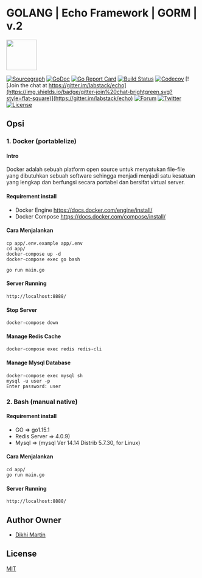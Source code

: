 # GOLANG | Echo Framework | GORM | v.2
<a href="https://echo.labstack.com"><img height="80" src="https://cdn.labstack.com/images/echo-logo.svg"></a>

[![Sourcegraph](https://sourcegraph.com/github.com/labstack/echo/-/badge.svg?style=flat-square)](https://sourcegraph.com/github.com/labstack/echo?badge)
[![GoDoc](http://img.shields.io/badge/go-documentation-blue.svg?style=flat-square)](http://godoc.org/github.com/labstack/echo)
[![Go Report Card](https://goreportcard.com/badge/github.com/labstack/echo?style=flat-square)](https://goreportcard.com/report/github.com/labstack/echo)
[![Build Status](http://img.shields.io/travis/labstack/echo.svg?style=flat-square)](https://travis-ci.org/labstack/echo)
[![Codecov](https://img.shields.io/codecov/c/github/labstack/echo.svg?style=flat-square)](https://codecov.io/gh/labstack/echo)
[![Join the chat at https://gitter.im/labstack/echo](https://img.shields.io/badge/gitter-join%20chat-brightgreen.svg?style=flat-square)](https://gitter.im/labstack/echo)
[![Forum](https://img.shields.io/badge/community-forum-00afd1.svg?style=flat-square)](https://forum.labstack.com)
[![Twitter](https://img.shields.io/badge/twitter-@labstack-55acee.svg?style=flat-square)](https://twitter.com/labstack)
[![License](http://img.shields.io/badge/license-mit-blue.svg?style=flat-square)](https://raw.githubusercontent.com/labstack/echo/master/LICENSE)

## Opsi 
### 1. Docker (portablelize)

#### Intro 
Docker adalah sebuah platform open source untuk menyatukan file-file yang dibutuhkan sebuah software sehingga menjadi menjadi satu kesatuan yang lengkap dan berfungsi secara portabel dan bersifat virtual server. 

#### Requirement install
- Docker Engine
https://docs.docker.com/engine/install/
- Docker Compose
https://docs.docker.com/compose/install/

#### Cara Menjalankan 
``` shell
cp app/.env.example app/.env
cd app/
docker-compose up -d
docker-compose exec go bash
```
```shell
go run main.go
```

#### Server Running
```shell
http://localhost:8888/
```

#### Stop Server
```shell
docker-compose down
```
#### Manage Redis Cache
```shell
docker-compose exec redis redis-cli
```

#### Manage Mysql Database
```shell
docker-compose exec mysql sh 
mysql -u user -p
Enter password: user
```


### 2. Bash (manual native) 

#### Requirement install
- GO            => go1.15.1
- Redis Server  => 4.0.9)
- Mysql         => (mysql  Ver 14.14 Distrib 5.7.30, for Linux)


#### Cara Menjalankan 
 ``` shell
 cd app/
 go run main.go 
 ```
 
#### Server Running
```shell
http://localhost:8888/
```




## Author Owner
- [Dikhi Martin](https://www.linkedin.com/in/dikhi-martin/)

## License
[MIT](https://github.com/labstack/echo/blob/master/LICENSE)

